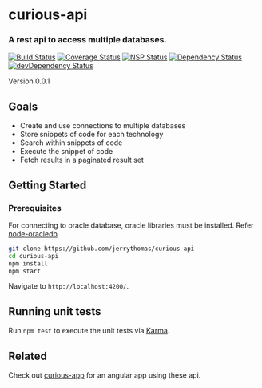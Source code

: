 # curious-api #

### A rest api to access multiple databases. ###

[![Build Status](https://travis-ci.org/jerrythomas/curious-api.svg?branch=travis)](https://travis-ci.org/jerrythomas/curious-api/)
[![Coverage Status](https://coveralls.io/repos/github/jerrythomas/curious-api/badge.svg)](https://coveralls.io/github/jerrythomas/curious-api) 
[![NSP Status](https://nodesecurity.io/orgs/jerrythomas/projects/16e8ceba-7614-41fe-843d-8a03294736db/badge)](https://nodesecurity.io/orgs/jerrythomas/projects/16e8ceba-7614-41fe-843d-8a03294736db)
[![Dependency Status](https://david-dm.org/jerrythomas/curious-api.svg)](https://david-dm.org/jerrythomas/curious-api)
[![devDependency Status](https://david-dm.org/jerrythomas/curious-api/dev-status.svg)](https://david-dm.org/jerrythomas/curious-api#info=devDependencies)

Version 0.0.1

## Goals

* Create and use connections to multiple databases
* Store snippets of code for each technology
* Search within snippets of code
* Execute the snippet of code
* Fetch results in a paginated result set 

## Getting Started ##

### Prerequisites
For connecting to oracle database, oracle libraries must be installed. Refer [node-oracledb](https://github.com/oracle/node-oracledb/blob/master/INSTALL.md)

```bash
git clone https://github.com/jerrythomas/curious-api
cd curious-api
npm install
npm start
```

Navigate to `http://localhost:4200/`. 

## Running unit tests

Run `npm test` to execute the unit tests via [Karma](https://karma-runner.github.io).

## Related

Check out [curious-app](https://github.com/jerrythomas/curious-api) for an angular app using these api. 